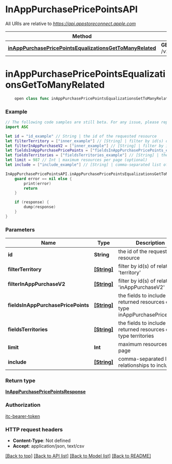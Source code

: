 # InAppPurchasePricePointsAPI

All URIs are relative to *https://api.appstoreconnect.apple.com*

Method | HTTP request | Description
------------- | ------------- | -------------
[**inAppPurchasePricePointsEqualizationsGetToManyRelated**](InAppPurchasePricePointsAPI.md#inapppurchasepricepointsequalizationsgettomanyrelated) | **GET** /v1/inAppPurchasePricePoints/{id}/equalizations | 


# **inAppPurchasePricePointsEqualizationsGetToManyRelated**
```swift
    open class func inAppPurchasePricePointsEqualizationsGetToManyRelated(id: String, filterTerritory: [String]? = nil, filterInAppPurchaseV2: [String]? = nil, fieldsInAppPurchasePricePoints: [FieldsInAppPurchasePricePoints_inAppPurchasePricePointsEqualizationsGetToManyRelated]? = nil, fieldsTerritories: [FieldsTerritories_inAppPurchasePricePointsEqualizationsGetToManyRelated]? = nil, limit: Int? = nil, include: [Include_inAppPurchasePricePointsEqualizationsGetToManyRelated]? = nil, completion: @escaping (_ data: InAppPurchasePricePointsResponse?, _ error: Error?) -> Void)
```



### Example
```swift
// The following code samples are still beta. For any issue, please report via http://github.com/OpenAPITools/openapi-generator/issues/new
import ASC

let id = "id_example" // String | the id of the requested resource
let filterTerritory = ["inner_example"] // [String] | filter by id(s) of related 'territory' (optional)
let filterInAppPurchaseV2 = ["inner_example"] // [String] | filter by id(s) of related 'inAppPurchaseV2' (optional)
let fieldsInAppPurchasePricePoints = ["fieldsInAppPurchasePricePoints_example"] // [String] | the fields to include for returned resources of type inAppPurchasePricePoints (optional)
let fieldsTerritories = ["fieldsTerritories_example"] // [String] | the fields to include for returned resources of type territories (optional)
let limit = 987 // Int | maximum resources per page (optional)
let include = ["include_example"] // [String] | comma-separated list of relationships to include (optional)

InAppPurchasePricePointsAPI.inAppPurchasePricePointsEqualizationsGetToManyRelated(id: id, filterTerritory: filterTerritory, filterInAppPurchaseV2: filterInAppPurchaseV2, fieldsInAppPurchasePricePoints: fieldsInAppPurchasePricePoints, fieldsTerritories: fieldsTerritories, limit: limit, include: include) { (response, error) in
    guard error == nil else {
        print(error)
        return
    }

    if (response) {
        dump(response)
    }
}
```

### Parameters

Name | Type | Description  | Notes
------------- | ------------- | ------------- | -------------
 **id** | **String** | the id of the requested resource | 
 **filterTerritory** | [**[String]**](String.md) | filter by id(s) of related &#39;territory&#39; | [optional] 
 **filterInAppPurchaseV2** | [**[String]**](String.md) | filter by id(s) of related &#39;inAppPurchaseV2&#39; | [optional] 
 **fieldsInAppPurchasePricePoints** | [**[String]**](String.md) | the fields to include for returned resources of type inAppPurchasePricePoints | [optional] 
 **fieldsTerritories** | [**[String]**](String.md) | the fields to include for returned resources of type territories | [optional] 
 **limit** | **Int** | maximum resources per page | [optional] 
 **include** | [**[String]**](String.md) | comma-separated list of relationships to include | [optional] 

### Return type

[**InAppPurchasePricePointsResponse**](InAppPurchasePricePointsResponse.md)

### Authorization

[itc-bearer-token](../README.md#itc-bearer-token)

### HTTP request headers

 - **Content-Type**: Not defined
 - **Accept**: application/json, text/csv

[[Back to top]](#) [[Back to API list]](../README.md#documentation-for-api-endpoints) [[Back to Model list]](../README.md#documentation-for-models) [[Back to README]](../README.md)

